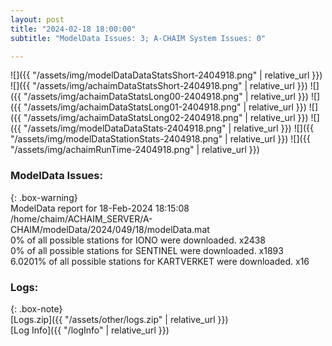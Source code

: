 ```yaml
---
layout: post
title: "2024-02-18 18:00:00"
subtitle: "ModelData Issues: 3; A-CHAIM System Issues: 0"

---
```


![]({{ "/assets/img/modelDataDataStatsShort-2404918.png" | relative_url }})
![]({{ "/assets/img/achaimDataStatsShort-2404918.png" | relative_url }})
![]({{ "/assets/img/achaimDataStatsLong00-2404918.png" | relative_url }})
![]({{ "/assets/img/achaimDataStatsLong01-2404918.png" | relative_url }})
![]({{ "/assets/img/achaimDataStatsLong02-2404918.png" | relative_url }})
![]({{ "/assets/img/modelDataDataStats-2404918.png" | relative_url }})
![]({{ "/assets/img/modelDataStationStats-2404918.png" | relative_url }})
![]({{ "/assets/img/achaimRunTime-2404918.png" | relative_url }})


### ModelData Issues:  
  
{: .box-warning}  
 ModelData report for 18-Feb-2024 18:15:08   
 /home/chaim/ACHAIM_SERVER/A-CHAIM/modelData/2024/049/18/modelData.mat   
 0% of all possible stations for IONO were downloaded. x2438   
 0% of all possible stations for SENTINEL were downloaded. x1893   
 6.0201% of all possible stations for KARTVERKET were downloaded. x16   
  


### Logs:  
  
{: .box-note}  
[Logs.zip]({{ "/assets/other/logs.zip" | relative_url }})  
[Log Info]({{ "/logInfo" | relative_url }})  
